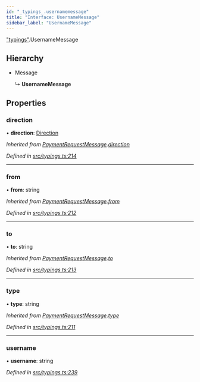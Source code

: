 ```yaml
---
id: "_typings_.usernamemessage"
title: "Interface: UsernameMessage"
sidebar_label: "UsernameMessage"
---
```


["typings"](../modules/_typings_.md).UsernameMessage

## Hierarchy

* Message

  ↳ **UsernameMessage**

## Properties

### direction

•  **direction**: [Direction](../modules/_typings_.md#direction)

*Inherited from [PaymentRequestMessage](_typings_.paymentrequestmessage.md).[direction](_typings_.paymentrequestmessage.md#direction)*

*Defined in [src/typings.ts:214](https://github.com/trustlines-protocol/clientlib/blob/4830efe/src/typings.ts#L214)*

___

### from

•  **from**: string

*Inherited from [PaymentRequestMessage](_typings_.paymentrequestmessage.md).[from](_typings_.paymentrequestmessage.md#from)*

*Defined in [src/typings.ts:212](https://github.com/trustlines-protocol/clientlib/blob/4830efe/src/typings.ts#L212)*

___

### to

•  **to**: string

*Inherited from [PaymentRequestMessage](_typings_.paymentrequestmessage.md).[to](_typings_.paymentrequestmessage.md#to)*

*Defined in [src/typings.ts:213](https://github.com/trustlines-protocol/clientlib/blob/4830efe/src/typings.ts#L213)*

___

### type

•  **type**: string

*Inherited from [PaymentRequestMessage](_typings_.paymentrequestmessage.md).[type](_typings_.paymentrequestmessage.md#type)*

*Defined in [src/typings.ts:211](https://github.com/trustlines-protocol/clientlib/blob/4830efe/src/typings.ts#L211)*

___

### username

•  **username**: string

*Defined in [src/typings.ts:239](https://github.com/trustlines-protocol/clientlib/blob/4830efe/src/typings.ts#L239)*
